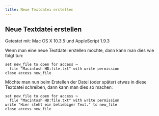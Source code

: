 ```yaml
---
title: Neue Textdatei erstellen
---
```


## Neue Textdatei erstellen

Getestet mit: Mac OS X 10.3.5 und AppleScript 1.9.3

Wenn man eine neue Textdatei erstellen möchte, dann kann man dies wie folgt tun:

```applescript
set new_file to open for access ¬
  file "Macintosh HD:file.txt" with write permission
close access new_file
```

Möchte man nun beim Erstellen der Datei (oder später) etwas in diese Textdatei schreiben, dann kann man dies so machen:

```applescript
set new_file to open for access ¬
  file "Macintosh HD:file.txt" with write permission
write "Hier steht ein beliebiger Text." to new_file
close access new_file
```
